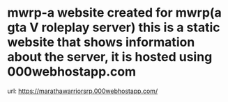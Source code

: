 # mwrp-a website created for mwrp(a gta V roleplay server) this is a static website that shows information about the server, it is hosted using 000webhostapp.com
url: https://marathawarriorsrp.000webhostapp.com/
